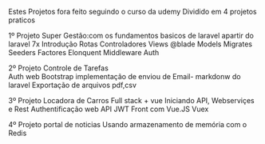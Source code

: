 Estes Projetos fora feito seguindo o curso da udemy Dividido em 4 projetos praticos 

1º Projeto Super Gestão:com os fundamentos basicos de laravel apartir do laravel 7x 
  Introdução
  Rotas
  Controladores
  Views @blade
  Models
  Migrates
  Seeders
  Factores
  Elonquent 
  Middleware
  Auth
  
2º Projeto Controle de Tarefas  
    Auth web
    Bootstrap
    implementação de enviou de Email- markdonw do laravel
    Exportação de arquivos pdf,csv

3º Projeto Locadora de Carros Full stack + vue 
   Iniciando API, Webserviçes e Rest
   Authentificação web API JWT
   Front com Vue.JS
   Vuex

4º Projeto portal de noticias
   Usando armazenamento de memória com o Redis 
